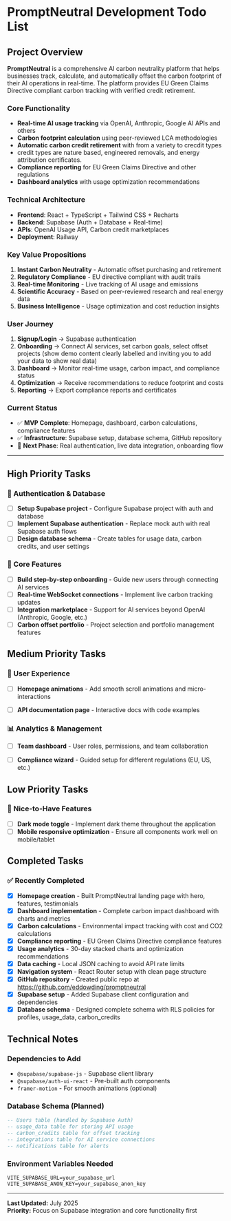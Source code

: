 # PromptNeutral Development Todo List

## Project Overview

**PromptNeutral** is a comprehensive AI carbon neutrality platform that helps businesses track, calculate, and automatically offset the carbon footprint of their AI operations in real-time. The platform provides EU Green Claims Directive compliant carbon tracking with verified credit retirement.

### Core Functionality
- **Real-time AI usage tracking** via OpenAI, Anthropic, Google AI APIs and others
- **Carbon footprint calculation** using peer-reviewed LCA methodologies
- **Automatic carbon credit retirement** with from a variety to crecdit types
- credit types are nature based, engineered removals, and energy attribution certificates.
- **Compliance reporting** for EU Green Claims Directive and other regulations
- **Dashboard analytics** with usage optimization recommendations

### Technical Architecture
- **Frontend**: React + TypeScript + Tailwind CSS + Recharts
- **Backend**: Supabase (Auth + Database + Real-time)
- **APIs**: OpenAI Usage API, Carbon credit marketplaces
- **Deployment**: Railway

### Key Value Propositions
1. **Instant Carbon Neutrality** - Automatic offset purchasing and retirement
2. **Regulatory Compliance** - EU directive compliant with audit trails
3. **Real-time Monitoring** - Live tracking of AI usage and emissions
4. **Scientific Accuracy** - Based on peer-reviewed research and real energy data
5. **Business Intelligence** - Usage optimization and cost reduction insights

### User Journey
1. **Signup/Login** → Supabase authentication
2. **Onboarding** → Connect AI services, set carbon goals, select offset projects (show demo content clearly labelled and inviting you to add your data to show real data)
3. **Dashboard** → Monitor real-time usage, carbon impact, and compliance status
4. **Optimization** → Receive recommendations to reduce footprint and costs
5. **Reporting** → Export compliance reports and certificates

### Current Status
- ✅ **MVP Complete**: Homepage, dashboard, carbon calculations, compliance features
- ✅ **Infrastructure**: Supabase setup, database schema, GitHub repository
- 🔄 **Next Phase**: Real authentication, live data integration, onboarding flow

---

## High Priority Tasks

### 🔐 Authentication & Database
- [ ] **Setup Supabase project** - Configure Supabase project with auth and database
- [ ] **Implement Supabase authentication** - Replace mock auth with real Supabase auth flows
- [ ] **Design database schema** - Create tables for usage data, carbon credits, and user settings

### 🚀 Core Features
- [ ] **Build step-by-step onboarding** - Guide new users through connecting AI services
- [ ] **Real-time WebSocket connections** - Implement live carbon tracking updates
- [ ] **Integration marketplace** - Support for AI services beyond OpenAI (Anthropic, Google, etc.)
- [ ] **Carbon offset portfolio** - Project selection and portfolio management features
<!-- - [ ] **Create GitHub repository** - Setup version control and deployment -->

## Medium Priority Tasks

### 🎨 User Experience
- [ ] **Homepage animations** - Add smooth scroll animations and micro-interactions
<!-- - [ ] **Enhanced data export** - Add PDF, CSV, Excel export with custom date ranges -->
- [ ] **API documentation page** - Interactive docs with code examples

### 📊 Analytics & Management
- [ ] **Team dashboard** - User roles, permissions, and team collaboration
<!-- - [ ] **Notification system** - Carbon threshold alerts and compliance notifications -->
<!-- - [ ] **Advanced analytics** - Predictive analytics and usage forecasting -->
- [ ] **Compliance wizard** - Guided setup for different regulations (EU, US, etc.)

## Low Priority Tasks

### 🌙 Nice-to-Have Features
- [ ] **Dark mode toggle** - Implement dark theme throughout the application
- [ ] **Mobile responsive optimization** - Ensure all components work well on mobile/tablet

## Completed Tasks

### ✅ Recently Completed
- [x] **Homepage creation** - Built PromptNeutral landing page with hero, features, testimonials
- [x] **Dashboard implementation** - Complete carbon impact dashboard with charts and metrics
- [x] **Carbon calculations** - Environmental impact tracking with cost and CO2 calculations
- [x] **Compliance reporting** - EU Green Claims Directive compliance features
- [x] **Usage analytics** - 30-day stacked charts and optimization recommendations
- [x] **Data caching** - Local JSON caching to avoid API rate limits
- [x] **Navigation system** - React Router setup with clean page structure
- [x] **GitHub repository** - Created public repo at https://github.com/eddowding/promptneutral
- [x] **Supabase setup** - Added Supabase client configuration and dependencies
- [x] **Database schema** - Designed complete schema with RLS policies for profiles, usage_data, carbon_credits

## Technical Notes

### Dependencies to Add
- `@supabase/supabase-js` - Supabase client library
- `@supabase/auth-ui-react` - Pre-built auth components
- `framer-motion` - For smooth animations (optional)

### Database Schema (Planned)
```sql
-- Users table (handled by Supabase Auth)
-- usage_data table for storing API usage
-- carbon_credits table for offset tracking
-- integrations table for AI service connections
-- notifications table for alerts
```

### Environment Variables Needed
```
VITE_SUPABASE_URL=your_supabase_url
VITE_SUPABASE_ANON_KEY=your_supabase_anon_key
```

---

**Last Updated:** July 2025  
**Priority:** Focus on Supabase integration and core functionality first
